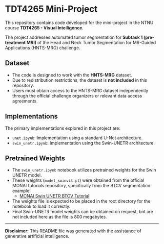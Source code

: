# TDT4265 Mini-Project

This repository contains code developed for the mini-project in the NTNU course **TDT4265 - Visual Intelligence**.

The project addresses automated tumor segmentation for **Subtask 1 (pre-treatment MRI)** of the Head and Neck Tumor Segmentation for MR-Guided Applications (HNTS-MRG) challenge.

## Dataset

*   The code is designed to work with the **HNTS-MRG** dataset.
*   Due to redistribution restrictions, the dataset is **not included** in this repository.
*   Users must obtain access to the HNTS-MRG dataset independently through the official challenge organizers or relevant data access agreements.

## Implementations

The primary implementations explored in this project are:

*   `unet.ipynb`: Implementation using a standard U-Net architecture.
*   `swin_unetr.ipynb`: Implementation using the Swin-UNETR architecture.

## Pretrained Weights

*   The `swin_unetr.ipynb` notebook utilizes pretrained weights for the Swin UNETR model.
*   These weights (`model_swinvit.pt`) were obtained from the official MONAI tutorials repository, specifically from the BTCV segmentation example:
    *   [MONAI Swin UNETR BTCV Tutorial](https://github.com/Project-MONAI/tutorials/blob/main/3d_segmentation/swin_unetr_btcv_segmentation_3d.ipynb)
*   The weights file is expected to be placed in the root directory for the notebook to load it correctly.
*   Final Swin-UNETR model weights can be obtained on request, bnt are not included here as the file is 800 megabytes.

---

**Disclaimer:** This README file was generated with the assistance of generative artificial intelligence.
